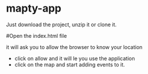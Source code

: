 # mapty-app

Just download the project, unzip it or clone it.

#Open the index.html file

it will ask you to allow the browser to know your location
- click on allow and it will le you use the application
- click on the map and start adding events to it.
